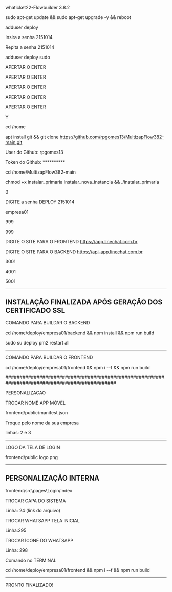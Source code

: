 whaticket22-Flowbuilder 3.8.2

sudo apt-get update && sudo apt-get upgrade -y && reboot


adduser deploy

Insira a senha
2151014

Repita a senha
2151014

adduser deploy sudo

APERTAR O ENTER

APERTAR O ENTER

APERTAR O ENTER

APERTAR O ENTER

APERTAR O ENTER

Y

cd /home

apt install git && git clone https://github.com/rpgomes13/MultizapFlow382-main.git

User do Github: rpgomes13

Token do Github: **********

cd /home/MultizapFlow382-main

chmod +x instalar_primaria instalar_nova_instancia && ./instalar_primaria

0

DIGITE a senha DEPLOY
2151014

empresa01

999

999

DIGITE O SITE PARA O FRONTEND
https://app.linechat.com.br

DIGITE O SITE PARA O BACKEND
https://api-app.linechat.com.br

3001

4001

5001

--------------------------------------------------------------

INSTALAÇÃO FINALIZADA APÓS GERAÇÃO DOS CERTIFICADO SSL
--------------------------------------------------------------------------

COMANDO PARA BUILDAR O BACKEND

cd /home/deploy/empresa01/backend && npm install && npm run build

sudo su deploy 
pm2 restart all 

--------------------------------------------------------------------

COMANDO PARA BUILDAR O FRONTEND

cd /home/deploy/empresa01/frontend && npm i --f && npm run build


###############################################################################################

PERSONALIZACAO

TROCAR NOME APP MÓVEL

frontend/public/manifest.json

Troque pelo nome da sua empresa

linhas: 2 e 3

------------------------------------------

LOGO DA TELA DE LOGIN 

frontend/public
logo.png

------------------------------------------

PERSONALIZAÇÃO INTERNA
----------------------
frontend\src\pages\Login/index

TROCAR CAPA DO SISTEMA

Linha: 24 (link do arquivo)

TROCAR WHATSAPP TELA INICIAL

Linha:295

TROCAR ÍCONE DO WHATSAPP

Linha: 298



Comando no TERMINAL

cd /home/deploy/empresa01/frontend && npm i --f && npm run build

----------------------------------------
PRONTO FINALIZADO!
